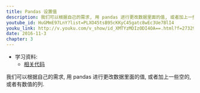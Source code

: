 ```yaml
---
title: Pandas 设置值
description: 我们可以根据自己的需求, 用 pandas 进行更改数据里面的值, 或者加上一些空的,或者有数值的列.
youtube_id: HuGMmE97LnY?list=PLXO45tsB95cKKyC45gatc8wEc3Ue7BlI4
youku_link: http://v.youku.com/v_show/id_XMTYzMDIzODI4OA==.html?f=27329155&o=1
date: 2016-11-3
chapter: 3
---
```

* 学习资料:
  * [相关代码](https://github.com/MorvanZhou/tutorials/blob/master/numpy%26pandas/13_set_value.py)

我们可以根据自己的需求, 用 pandas 进行更改数据里面的值, 或者加上一些空的,或者有数值的列.

